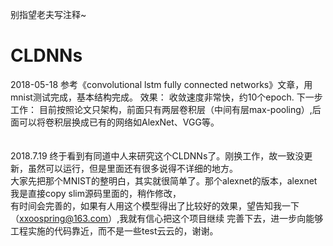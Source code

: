 别指望老夫写注释~
# CLDNNs
2018-05-18 
参考《convolutional lstm fully connected networks》文章，用mnist测试完成，基本结构完成。
效果：
  收敛速度非常快，约10个epoch.
下一步工作：
  目前按照论文只架构，前面只有两层卷积层（中间有层max-pooling）,后面可以将卷积层换成已有的网络如AlexNet、VGG等。
<BR/><BR/><BR/>
2018.7.19
终于看到有同道中人来研究这个CLDNNs了。刚换工作，故一致没更新，虽然可以运行，但是里面还有很多说得不详细的地方。<BR/>
大家先把那个MNIST的整明白，其实就很简单了。那个alexnet的版本，alexnet我是直接copy slim源码里面的，稍作修改，<BR/>
有时间会完善的，如果有人用这个模型得出了比较好的效果，望告知我一下（xxoospring@163.com）,我就有信心把这个项目继续
完善下去，进一步向能够工程实施的代码靠近，而不是一些test云云的，谢谢。
